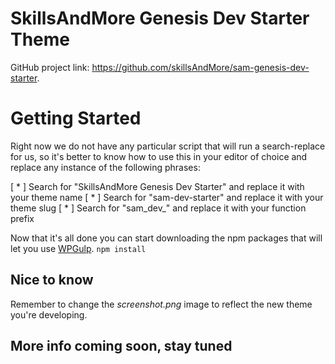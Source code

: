 # SkillsAndMore Genesis Dev Starter Theme

GitHub project link: https://github.com/skillsAndMore/sam-genesis-dev-starter.

# Getting Started
Right now we do not have any particular script that will run a search-replace for us, so it's better to know how to use this in your editor of choice and replace any instance of the following phrases:

[ * ] Search for "SkillsAndMore Genesis Dev Starter" and replace it with your theme name
[ * ] Search for "sam-dev-starter" and replace it with your theme slug
[ * ] Search for "sam_dev_" and replace it with your function prefix

Now that it's all done you can start downloading the npm packages that will let you use [WPGulp](https://github.com/ahmadawais/WPGulp).
`npm install`

## Nice to know
Remember to change the _screenshot.png_ image to reflect the new theme you're developing.

## More info coming soon, stay tuned

